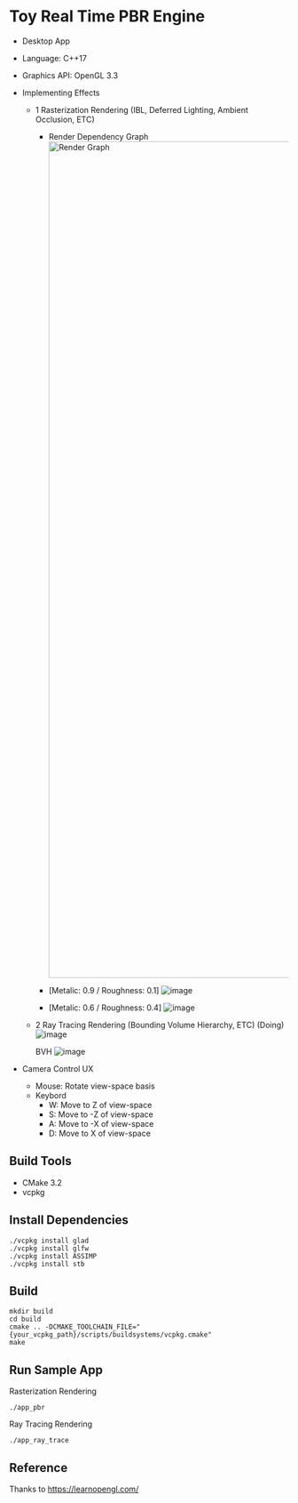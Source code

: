 # Toy Real Time PBR Engine
- Desktop App
- Language: C++17
- Graphics API: OpenGL 3.3

- Implementing Effects
  - 1 Rasterization Rendering (IBL, Deferred Lighting, Ambient Occlusion, ETC)
    - Render Dependency Graph
      <img width="1505" alt="Render Graph" src="https://github.com/user-attachments/assets/afa3c0ea-f917-4f72-960d-a927a8381afa">


    - [Metalic: 0.9 / Roughness: 0.1]
      ![image](https://github.com/Windowline/ToyRenderer/assets/17508384/28df3a4e-9c4d-4cca-bb7d-85bf422d8151)

    - [Metalic: 0.6 / Roughness: 0.4]
      ![image](https://github.com/Windowline/ToyRenderer/assets/17508384/9166d4bf-ed49-4649-96b0-6dce5239d380)
      
  - 2 Ray Tracing Rendering (Bounding Volume Hierarchy, ETC) (Doing)
      ![image](https://github.com/user-attachments/assets/269ab8cb-f933-4c4b-9ace-7984c17ab1b3)

      BVH
      ![image](https://github.com/user-attachments/assets/45fe607a-e085-43a8-a6ff-0ad41e248564)

  
- Camera Control UX
  - Mouse: Rotate view-space basis 
  - Keybord
    - W: Move to Z of view-space
    - S: Move to -Z of view-space
    - A: Move to -X of view-space
    - D: Move to X of view-space


## Build Tools
- CMake 3.2
- vcpkg

## Install Dependencies
```
./vcpkg install glad
./vcpkg install glfw
./vcpkg install ASSIMP
./vcpkg install stb
```

## Build
```
mkdir build
cd build
cmake .. -DCMAKE_TOOLCHAIN_FILE="{your_vcpkg_path}/scripts/buildsystems/vcpkg.cmake"
make
```

## Run Sample App
Rasterization Rendering
```
./app_pbr
```

Ray Tracing Rendering
```
./app_ray_trace
```

## Reference
Thanks to https://learnopengl.com/


  
